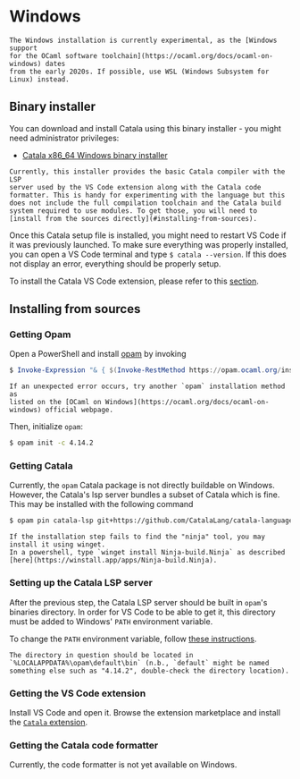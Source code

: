 # Windows

<div id="tocw"></div>


~~~admonish danger
The Windows installation is currently experimental, as the [Windows support
for the OCaml software toolchain](https://ocaml.org/docs/ocaml-on-windows) dates
from the early 2020s. If possible, use WSL (Windows Subsystem for Linux) instead.
~~~

## Binary installer

You can download and install Catala using this binary installer - you
might need administrator privileges:

- [Catala x86_64 Windows binary installer](https://gitlab.inria.fr/verifisc/docker-catala/-/raw/catala-windows-installer/Catala.msi)

~~~admonish warning title="This is an incomplete version of Catala"
Currently, this installer provides the basic Catala compiler with the LSP
server used by the VS Code extension along with the Catala code
formatter. This is handy for experimenting with the language but this
does not include the full compilation toolchain and the Catala build
system required to use modules. To get those, you will need to
[install from the sources directly](#installing-from-sources).
~~~

Once this Catala setup file is installed, you might need to restart
VS Code if it was previously launched. To make sure everything was
properly installed, you can open a VS Code terminal and type `$ catala
--version`. If this does not display an error, everything should be
properly setup.

To install the Catala VS Code extension, please refer to this
[section](#getting-the-vs-code-extension).

## Installing from sources

### Getting Opam

Open a PowerShell and install
[opam](https://opam.ocaml.org/doc/Install.html) by invoking
```powershell
$ Invoke-Expression "& { $(Invoke-RestMethod https://opam.ocaml.org/install.ps1) }"
```
~~~admonish bug title="Alternative `opam` installation methods"
If an unexpected error occurs, try another `opam` installation method as
listed on the [OCaml on Windows](https://ocaml.org/docs/ocaml-on-windows) official webpage.
~~~

Then, initialize `opam`:

```bash
$ opam init -c 4.14.2
```

### Getting Catala

Currently, the `opam` Catala package is not directly buildable on
Windows. However, the Catala's lsp server bundles a subset of Catala
which is fine. This may be installed with the following command

```bash
$ opam pin catala-lsp git+https://github.com/CatalaLang/catala-language-server -y
```
~~~admonish warning title="Ninja error"
If the installation step fails to find the "ninja" tool, you may install it using winget.
In a powershell, type `winget install Ninja-build.Ninja` as described
[here](https://winstall.app/apps/Ninja-build.Ninja).
~~~

### Setting up the Catala LSP server

After the previous step, the Catala LSP server should be built in
`opam`'s binaries directory. In order for VS Code to be able to get it,
this directory must be added to Windows' `PATH` environment variable.

To change the `PATH` environment variable, follow [these
instructions](https://www.java.com/en/download/help/path.html).

~~~admonish tip title="`opam` binary directory on Windows"
The directory in question should be located in
`%LOCALAPPDATA%\opam\default\bin` (n.b., `default` might be named
something else such as "4.14.2", double-check the directory location).
~~~

### Getting the VS Code extension

Install VS Code and open it. Browse the extension marketplace and
install the [`Catala` extension](https://marketplace.visualstudio.com/items?itemName=catalalang.catala).

### Getting the Catala code formatter

Currently, the code formatter is not yet available on Windows.
